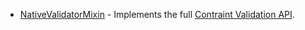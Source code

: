 * [NativeValidatorMixin](../mixins/NativeValidatorMixin.html) - Implements the full [Contraint Validation API](https://developer.mozilla.org/en-US/docs/Web/API/Constraint_validation).
